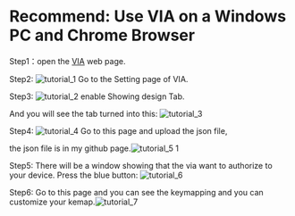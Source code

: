 
# Recommend: Use VIA on a Windows PC and Chrome Browser

Step1：open the [VIA](https://usevia.app/) web page.

Step2: ![tutorial_1](https://github.com/ZitaoTech/BB9900-USB-keyboard/assets/145678024/56349ade-c6d3-4cee-9f0e-1e9e6e296b2e) Go to the Setting page of VIA.

Step3: ![tutorial_2](https://github.com/ZitaoTech/BB9900-USB-keyboard/assets/145678024/05ee7332-b1ef-4ed7-b03d-2e7c029a98ca) enable Showing design Tab.

And you will see the tab turned into this: ![tutorial_3](https://github.com/ZitaoTech/BB9900-USB-keyboard/assets/145678024/9fe78ab9-5e6a-455a-9df8-b55661c221c0)

Step4: ![tutorial_4](https://github.com/ZitaoTech/BB9900-USB-keyboard/assets/145678024/87d7116c-b917-4f3e-af7b-a28a8b729ae9) Go to this page and upload the json file,

the json file is in my github page.![tutorial_5 1](https://github.com/ZitaoTech/BBQ20-USB-keyboard/assets/145678024/4a9818f0-725b-40b9-94d1-d127065095bd)



Step5: There will be a window showing that the via want to authorize to your device. Press the blue button: ![tutorial_6](https://github.com/ZitaoTech/BBQ20-USB-keyboard/assets/145678024/d71055ad-36bb-4847-bef2-f20febdf8178)


Step6: Go to this page and you can see the keymapping and you can customize your kemap.![tutorial_7](https://github.com/ZitaoTech/BBQ20-USB-keyboard/assets/145678024/892de643-b2df-4d69-954e-7cde54137582)








